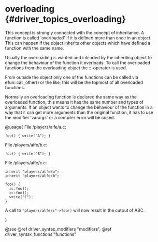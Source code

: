 overloading {#driver_topics_overloading}
========================================
This concept is strongly connected with the concept of inheritance. A function is called 'overloaded' if it is defined more than once in an object. This can happen if the object inherits other objects which have defined a function with the same name.

Usually the overloading is wanted and intended by the inheriting object to change the behaviour of the function it overloads. To call the overloaded functions from the overloading object the ::-operator is used.

From outside the object only one of the functions can be called via efun::call_other() or the like; this will be the topmost of all overloaded functions.

Normally an overloading function is declared the same way as the overloaded function, this means it has the same number and types of arguments. If an object wants to change the behaviour of the function in a way that it can get more arguments than the original function, it has to use the modifier 'varargs' or a compiler error will be raised.

@usage{
File /players/alfe/a.c:

~~~{.c}
foo() { write("A"); }

~~~
File /players/alfe/b.c:

~~~{.c}
foo() { write("B"); }

~~~
File /players/alfe/c.c:

~~~{.c}
inherit "players/alfe/a";
inherit "players/alfe/b";

foo() {
  a::foo();
  b::foo();
  write("C");
}

~~~
A call to `"players/alfe/c"->foo()` will now result in the output of ABC.

}

@see @ref driver_syntax_modifiers "modifiers", @ref driver_syntax_functions "functions"
